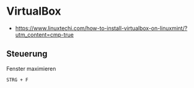 # VirtualBox

+ https://www.linuxtechi.com/how-to-install-virtualbox-on-linuxmint/?utm_content=cmp-true

## Steuerung

Fenster maximieren
```
STRG + F
```
